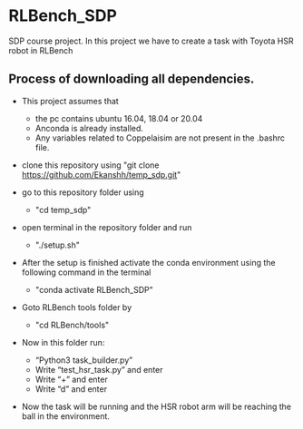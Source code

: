 # RLBench_SDP
SDP course project. In this project we have to create a task with Toyota HSR robot in RLBench

## Process of downloading all dependencies.

- This project assumes that
  -  the pc contains ubuntu 16.04, 18.04 or 20.04
  -  Anconda is already installed.
  -  Any variables related to Coppelaisim are not present in the .bashrc file.


- clone this repository using "git clone https://github.com/Ekanshh/temp_sdp.git"


- go to this repository folder using 
  - "cd temp_sdp"

- open terminal in the repository folder and run 
  - "./setup.sh"

- After the setup is finished activate the conda environment using the following command in the terminal 
  - "conda activate RLBench_SDP"

- Goto RLBench tools folder by 
  - "cd RLBench/tools"

- Now in this folder run:
  - “Python3 task_builder.py”
  - Write “test_hsr_task.py” and enter
  - Write “+” and enter
  - Write “d” and enter

- Now the task will be running and the HSR robot arm will be reaching the ball in the environment.
